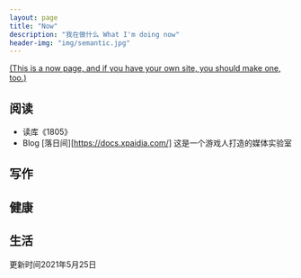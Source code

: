 ```yaml
---
layout: page
title: "Now"
description: "我在做什么 What I'm doing now"
header-img: "img/semantic.jpg"
---
```




[(This is a now page, and if you have your own site, you should make one, too.)](https://sivers.org/nowff)

## 阅读
* 读库《1805》
* Blog [落日间][https://docs.xpaidia.com/]
这是一个游戏人打造的媒体实验室

## 写作


## 健康


## 生活 


更新时间2021年5月25日
